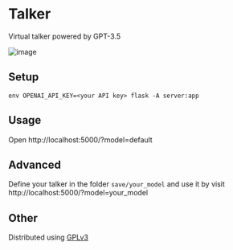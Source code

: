 # Talker

Virtual talker powered by GPT-3.5

![image](https://user-images.githubusercontent.com/32453863/223974799-603f9673-6ad1-4595-a6ce-b201a83d1cce.png)

## Setup

```
env OPENAI_API_KEY=<your API key> flask -A server:app
```

## Usage

Open http://localhost:5000/?model=default

## Advanced

Define your talker in the folder `save/your_model` and use it by visit http://localhost:5000/?model=your_model

## Other

Distributed using [GPLv3](LICENSE)
